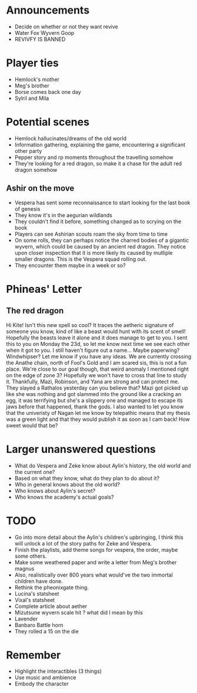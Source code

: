 # Announcements
- Decide on whether or not they want revive
- Water Fox Wyvern Goop
- REVIVFY IS BANNED 


# Player ties
- Hemlock's mother
- Meg's brother
- Borse comes back one day
- Sylril and Mila 

# Potential scenes

 - Hemlock hallucinates/dreams of the old world 
 - Information gathering, explaining the game, encountering a significant other party
 - Pepper story and rp moments throughout the travelling somehow
 - They're looking for a red dragon, so make it a chase for the adult red dragon somehow

## Ashir on the move
 - Vespera has sent some reconnaissance to start looking for the last book of genesis
 - They know it's in the aegurian wildlands 
 - They couldn't find it before, something changed as to scrying on the book
 - Players can see Ashirian scouts roam the sky from time to time 
 - On some rolls, they can perhaps notice the charred bodies of a gigantic wyvern, which could be caused by an ancient red dragon. They notice upon closer inspection that it is more likely its caused by mutliple smaller dragons. This is the Vespera squad rolling out. 
- They encounter them maybe in a week or so? 

# Phineas' Letter

## The red dragon


Hi Kite! Isn't this new spell so cool? It traces the aetheric signature of someone you know, kind of like a beast would hunt with its scent of smell! Hopefully the beasts leave it alone and it does manage to get to you. I sent this to you on Monday the 23d, so let me know next time we see each other when it got to you. I still haven't figure out a name... Maybe paperwing? Windwhipser? Let me know if you have any ideas. We are currently crossing the Anathe chain, north of Fool's Gold and I am scared sis, this is not a fun place. We're close to our goal though, that weird anomaly I mentioned right on the edge of zone 3? Hopefully we won't have to cross that line to study it. Thankfully, Mazi, Robinson, and Yana are strong and can protect me. They slayed a Rathalos yesterday can you believe that? Mazi got picked up like she was nothing and got slammed into the ground like a cracking an egg, it was terrifying but she's a slippery one and managed to escape its jaws before that happened, thank the gods. I also wanted to let you know that the univeristy of Nagan let me know by telepathic means that my thesis was a green light and that they would publish it as soon as I cam back! How sweet would that be? 
# Larger unanswered questions

- What do Vespera and Zeke know about Aylin's history, the old world and the current one?
- Based on what they know, what do they plan to do about it? 
- Who in general knows about the old world? 
- Who knows about Aylin's secret?
- Who knows the academy's actual goals? 

# TODO

- Go into more detail about the Aylin's children's upbringing, I think this will unlock a lot of the story paths for Zeke and Vespera. 
- Finish the playlists, add theme songs for vespera, the order, maybe some others.
- Make some weathered paper and write a letter from Meg's brother magnus
- Also, realistically over 800 years what would've the two immortal children have done.
- Rethink the pheonixgate thing. 
- Lucina's statsheet
- Vixal's statsheet
- Complete article about aether
- Mizutsune wyvern scale hit ? what did I mean by this
- Lavender
- Banbaro Battle horn
- They rolled a 15 on the die

# Remember
- Highlight the interactibles (3 things)
- Use music and ambience 
- Embody the character